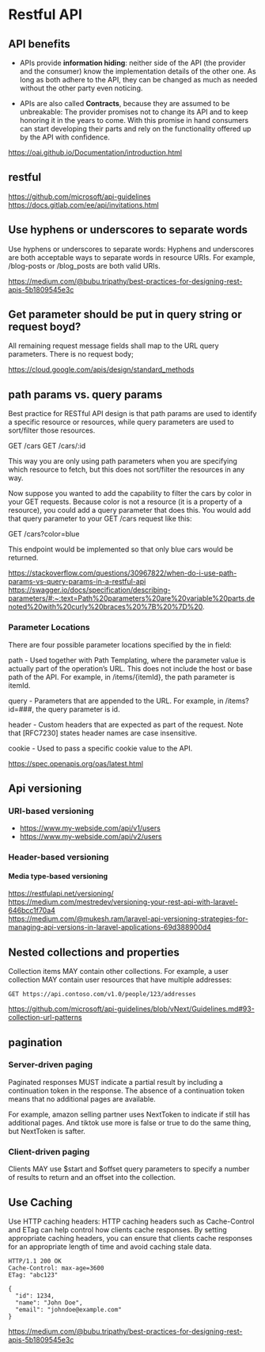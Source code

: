 # Restful API

## API benefits

- APIs provide **information hiding**: neither side of the API (the provider and the consumer) know the implementation details of the other one. As long as both adhere to the API, they can be changed as much as needed without the other party even noticing.

- APIs are also called **Contracts**, because they are assumed to be unbreakable: The provider promises not to change its API and to keep honoring it in the years to come. With this promise in hand consumers can start developing their parts and rely on the functionality offered up by the API with confidence.

https://oai.github.io/Documentation/introduction.html  

## restful

https://github.com/microsoft/api-guidelines
https://docs.gitlab.com/ee/api/invitations.html

## Use hyphens or underscores to separate words

Use hyphens or underscores to separate words: Hyphens and underscores are both acceptable ways to separate words in resource URIs. For example, /blog-posts or /blog_posts are both valid URIs.

https://medium.com/@bubu.tripathy/best-practices-for-designing-rest-apis-5b1809545e3c

## Get parameter should be put in query string or request boyd?

All remaining request message fields shall map to the URL query parameters. There is no request body; 

https://cloud.google.com/apis/design/standard_methods  

## path params vs. query params

Best practice for RESTful API design is that path params are used to identify a specific resource or resources, while query parameters are used to sort/filter those resources.

GET /cars
GET /cars/:id

This way you are only using path parameters when you are specifying which resource to fetch, but this does not sort/filter the resources in any way.

Now suppose you wanted to add the capability to filter the cars by color in your GET requests. Because color is not a resource (it is a property of a resource), you could add a query parameter that does this. You would add that query parameter to your GET /cars request like this:

GET /cars?color=blue

This endpoint would be implemented so that only blue cars would be returned.

https://stackoverflow.com/questions/30967822/when-do-i-use-path-params-vs-query-params-in-a-restful-api  
https://swagger.io/docs/specification/describing-parameters/#:~:text=Path%20parameters%20are%20variable%20parts,denoted%20with%20curly%20braces%20%7B%20%7D%20.  

### Parameter Locations

There are four possible parameter locations specified by the in field:

path - Used together with Path Templating, where the parameter value is actually part of the operation’s URL. This does not include the host or base path of the API. For example, in /items/{itemId}, the path parameter is itemId.

query - Parameters that are appended to the URL. For example, in /items?id=###, the query parameter is id.

header - Custom headers that are expected as part of the request. Note that [RFC7230] states header names are case insensitive.

cookie - Used to pass a specific cookie value to the API.

https://spec.openapis.org/oas/latest.html

## Api versioning

### URI-based versioning

- https://www.my-webside.com/api/v1/users
- https://www.my-webside.com/api/v2/users

### Header-based versioning

#### Media type-based versioning

https://restfulapi.net/versioning/  
https://medium.com/mestredev/versioning-your-rest-api-with-laravel-646bcc1f70a4    
https://medium.com/@mukesh.ram/laravel-api-versioning-strategies-for-managing-api-versions-in-laravel-applications-69d388900d4  

## Nested collections and properties

Collection items MAY contain other collections. For example, a user collection MAY contain user resources that have multiple addresses:

    GET https://api.contoso.com/v1.0/people/123/addresses

https://github.com/microsoft/api-guidelines/blob/vNext/Guidelines.md#93-collection-url-patterns  

## pagination

### Server-driven paging

Paginated responses MUST indicate a partial result by including a continuation token in the response. The absence of a continuation token means that no additional pages are available.

For example, amazon selling partner uses NextToken to indicate if still has additional pages. And tiktok use more is false or true to do the same thing, but NextToken is safter.

### Client-driven paging

Clients MAY use $start and $offset query parameters to specify a number of results to return and an offset into the collection.

## Use Caching

Use HTTP caching headers: HTTP caching headers such as Cache-Control and ETag can help control how clients cache responses. By setting appropriate caching headers, you can ensure that clients cache responses for an appropriate length of time and avoid caching stale data.

    HTTP/1.1 200 OK
    Cache-Control: max-age=3600
    ETag: "abc123"
    
    {
      "id": 1234,
      "name": "John Doe",
      "email": "johndoe@example.com"
    }

https://medium.com/@bubu.tripathy/best-practices-for-designing-rest-apis-5b1809545e3c  

